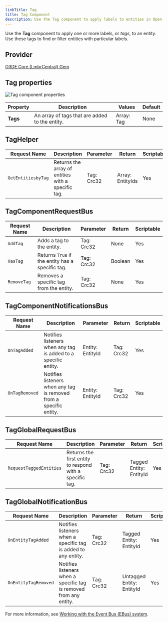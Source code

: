 ```yaml
---
linkTitle: Tag
title: Tag Component
description: Use the Tag component to apply labels to entities in Open 3D Engine (O3DE).
---
```


Use the **Tag** component to apply one or more labels, or *tags*, to an entity. Use these tags to find or filter entities with particular labels.

## Provider

[O3DE Core (LmbrCentral) Gem](/docs/user-guide/gems/reference/o3de-core)

## Tag properties

![Tag component properties](/images/user-guide/components/reference/gameplay/tag-component.png)

| Property | Description | Values | Default |
|-|-|-|-|
| **Tags** | An array of tags that are added to the entity. | Array: Tag | None |

## TagHelper

| Request Name | Description | Parameter | Return | Scriptable |
|-|-|-|-|-|
| `GetEntitiesbyTag` | Returns the array of entities with a specific tag. | Tag: Crc32 | Array: EntityIds | Yes |

## TagComponentRequestBus

| Request Name | Description | Parameter | Return | Scriptable |
|-|-|-|-|-|
| `AddTag` | Adds a tag to the entity. | Tag: Crc32 | None | Yes |
| `HasTag` | Returns `True` if the entity has a specific tag. | Tag: Crc32 | Boolean | Yes |
| `RemoveTag` | Removes a specific tag from the entity. | Tag: Crc32 | None | Yes |

## TagComponentNotificationsBus

| Request Name | Description | Parameter | Return | Scriptable |
|-|-|-|-|-|
| `OnTagAdded` | Notifies listeners when any tag is added to a specific entity. | Entity: EntityId | Tag: Crc32 | Yes |
| `OnTagRemoved` | Notifies listeners when any tag is removed from a specific entity. | Entity: EntityId | Tag: Crc32 | Yes |

## TagGlobalRequestBus

| Request Name | Description | Parameter | Return | Scriptable |
|-|-|-|-|-|
| `RequestTaggedEntities` | Returns the first entity to respond with a specific tag. | Tag: Crc32 | Tagged Entity: EntityId | Yes |

## TagGlobalNotificationBus

| Request Name | Description | Parameter | Return | Scriptable |
|-|-|-|-|-|
| `OnEntityTagAdded` | Notifies listeners when a specific tag is added to any entity. | Tag: Crc32 | Tagged Entity: EntityId | Yes |
| `OnEntityTagRemoved` | Notifies listeners when a specific tag is removed from any entity. | Tag: Crc32 | Untagged Entity: EntityId | Yes |

For more information, see [Working with the Event Bus (EBus) system](/docs/user-guide/programming/ebus/).
